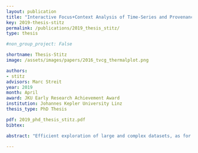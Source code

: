 ```yaml
---
layout: publication
title: "Interactive Focus+Context Analysis of Time-Series and Provenance Data"
key: 2019-thesis-stitz
permalink: /publications/2019_thesis_stitz/
type: thesis

#non_group_project: False

shortname: Thesis-Stitz
image: /assets/images/papers/2016_tvcg_thermalplot.png

authors: 
- stitz
advisors: Marc Streit
year: 2019
month: April
award: JKU Early Research Achievement Award
institution: Johannes Kepler University Linz
thesis_type: PhD Thesis

pdf: 2019_phd_thesis_stitz.pdf
bibtex: 

abstract: "Efficient exploration of large and complex datasets, as for instance, time-series and provenance data, is an ongoing research challenge in visual analytics. Visualizing such datasets in one go often leads to visual clutter, making it hard for users to identify potentially interesting data subsets. A possible solution to reduce the clutter is Focus+Context techniques, which visualize selected regions in greater detail while preserving an overview with reduced details. For large datasets, however, selecting focus regions can become a timeconsuming task if each region must be selected individually. Furthermore, in the case of temporal data, the interest in a particular data subset might not remain constant but, rather, shift over time or switch to other data subsets. Consequently, it is necessary to develop Focus+Context solutions tailored to large temporal data. This thesis presents four interactive visualization approaches for highlighting potentially interesting subsets in time-series and provenance data. The solutions utilize modular degree of interest functions that are driven by one or multiple data attributes, the topology of the graph, or a combination of both. The practical applicability of these approaches is demonstrated by means of different case studies from cloud computing, finance, and biomedical research."

---
```


